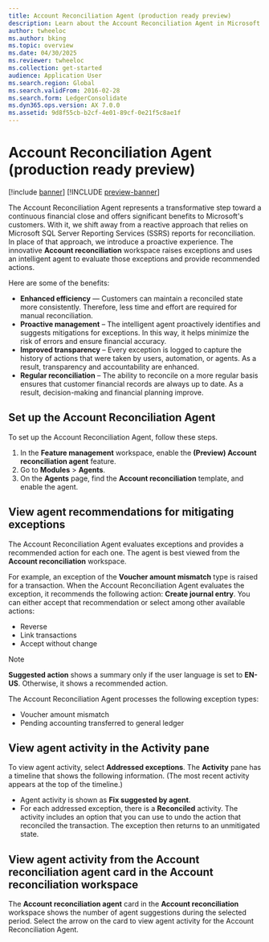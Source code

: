 ```yaml
---
title: Account Reconciliation Agent (production ready preview)
description: Learn about the Account Reconciliation Agent in Microsoft Dynamics 365 Finance.
author: twheeloc
ms.author: bking
ms.topic: overview
ms.date: 04/30/2025
ms.reviewer: twheeloc
ms.collection: get-started
audience: Application User
ms.search.region: Global
ms.search.validFrom: 2016-02-28
ms.search.form: LedgerConsolidate
ms.dyn365.ops.version: AX 7.0.0
ms.assetid: 9d8f55cb-b2cf-4e01-89cf-0e21f5c8ae1f
---
```


# Account Reconciliation Agent (production ready preview)

[!include [banner](../includes/banner.md)]
[!INCLUDE [preview-banner](~/../shared-content/shared/preview-includes/preview-banner.md)]

The Account Reconciliation Agent represents a transformative step toward a continuous financial close and offers significant benefits to Microsoft's customers. With it, we shift away from a reactive approach that relies on Microsoft SQL Server Reporting Services (SSRS) reports for reconciliation. In place of that approach, we introduce a proactive experience. The innovative **Account reconciliation** workspace raises exceptions and uses an intelligent agent to evaluate those exceptions and provide recommended actions.

Here are some of the benefits:

- **Enhanced efficiency** — Customers can maintain a reconciled state more consistently. Therefore, less time and effort are required for manual reconciliation.
- **Proactive management** – The intelligent agent proactively identifies and suggests mitigations for exceptions. In this way, it helps minimize the risk of errors and ensure financial accuracy.
- **Improved transparency** – Every exception is logged to capture the history of actions that were taken by users, automation, or agents. As a result, transparency and accountability are enhanced.
- **Regular reconciliation** – The ability to reconcile on a more regular basis ensures that customer financial records are always up to date. As a result, decision-making and financial planning improve.

## Set up the Account Reconciliation Agent

To set up the Account Reconciliation Agent, follow these steps.

1. In the **Feature management** workspace, enable the **(Preview) Account reconciliation agent** feature.
1. Go to **Modules** \> **Agents**.
1. On the **Agents** page, find the **Account reconciliation** template, and enable the agent.

## View agent recommendations for mitigating exceptions

The Account Reconciliation Agent evaluates exceptions and provides a recommended action for each one. The agent is best viewed from the **Account reconciliation** workspace.

For example, an exception of the **Voucher amount mismatch** type is raised for a transaction. When the Account Reconciliation Agent evaluates the exception, it recommends the following action: **Create journal entry**. You can either accept that recommendation or select among other available actions:

- Reverse
- Link transactions
- Accept without change

> [!NOTE]
> **Suggested action** shows a summary only if the user language is set to **EN-US**. Otherwise, it shows a recommended action.

The Account Reconciliation Agent processes the following exception types:

- Voucher amount mismatch
- Pending accounting transferred to general ledger

## View agent activity in the Activity pane

To view agent activity, select **Addressed exceptions**. The **Activity** pane has a timeline that shows the following information. (The most recent activity appears at the top of the timeline.)

- Agent activity is shown as **Fix suggested by agent**.
- For each addressed exception, there is a **Reconciled** activity. The activity includes an option that you can use to undo the action that reconciled the transaction. The exception then returns to an unmitigated state.

## View agent activity from the Account reconciliation agent card in the Account reconciliation workspace

The **Account reconciliation agent** card in the **Account reconciliation** workspace shows the number of agent suggestions during the selected period. Select the arrow on the card to view agent activity for the Account Reconciliation Agent.
